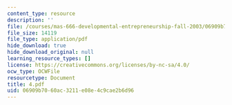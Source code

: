 ```yaml
---
content_type: resource
description: ''
file: /courses/mas-666-developmental-entrepreneurship-fall-2003/06909b7060ac3211e08e4c9cae2b6d96_4.pdf
file_size: 14119
file_type: application/pdf
hide_download: true
hide_download_original: null
learning_resource_types: []
license: https://creativecommons.org/licenses/by-nc-sa/4.0/
ocw_type: OCWFile
resourcetype: Document
title: 4.pdf
uid: 06909b70-60ac-3211-e08e-4c9cae2b6d96
---
```

